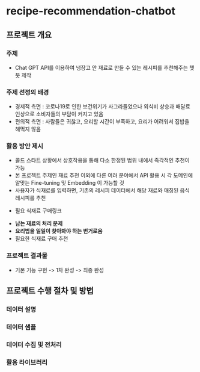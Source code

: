# recipe-recommendation-chatbot
## 프로젝트 개요
### 주제
- Chat GPT API를 이용하여 냉장고 안 재료로 만들 수 있는 레시피를 추천해주는 챗봇 제작
  
### 주제 선정의 배경
- 경제적 측면 : 코로나19로 인한 보건위기가 사그라들었으나 외식비 상승과 배달료 인상으로 소비자들의 부담이 커지고 있음
- 편의적 측면 : 사람들은 귀찮고, 요리할 시간이 부족하고, 요리가 어려워서 집밥을 해먹지 않음
  
### 활용 방안 제시
- 콜드 스타트 상황에서 상호작용을 통해 다소 한정된 범위 내에서 즉각적인 추천이 가능
- 본 프로젝트 주제인 재료 추천 이외에 다른 여러 분야에서 API 활용 시 각 도메인에 알맞는 Fine-tuning 및 Embedding 이 가능할 것
- 사용자가 식재료를 입력하면, 기존의 레시피 데이터에서 해당 재료와 매칭된 음식 레시피를 추천
+ 필요 식재료 구매링크
  
- **남는 재료의 처리 문제**
- **요리법을 일일이 찾아봐야 하는 번거로움**
- 필요한 식재료 구매 추천
  
### 프로젝트 결과물
- 기본 기능 구현 -> 1차 완성 -> 최종 완성
  
## 프로젝트 수행 절차 및 방법
### 데이터 설명
### 데이터 샘플
### 데이터 수집 및 전처리
### 활용 라이브러리
